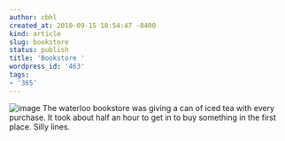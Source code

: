 ```yaml
---
author: cbhl
created_at: 2010-09-15 18:54:47 -0400
kind: article
slug: bookstore
status: publish
title: 'Bookstore '
wordpress_id: '463'
tags:
- '365'
---
```


![image](//images.michael-chang.ca/blog/wp-content/uploads/2010/09/wpid-IMG_20100915_155027.jpg)
The waterloo bookstore was giving a can of iced tea with every purchase.
It took about half an hour to get in to buy something in the first
place. Silly lines.
